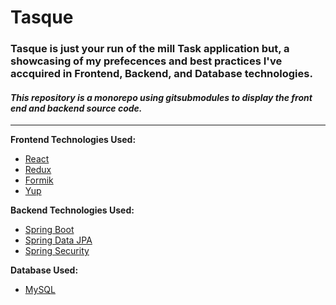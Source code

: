 # **Tasque**

### Tasque is just your run of the mill Task application but, a showcasing of my prefecences and best practices I've accquired in Frontend, Backend, and Database technologies.
#### *This repository is a monorepo using gitsubmodules to display the front end and backend source code.*
---
**Frontend Technologies Used:**
- [React]()
- [Redux]()
- [Formik]()
- [Yup]()


**Backend Technologies Used:**
- [Spring Boot]()
- [Spring Data JPA]()
- [Spring Security]()

**Database Used:**
- [MySQL]()